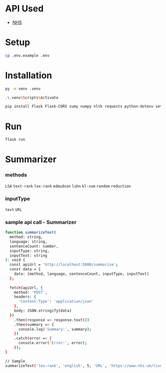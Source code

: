 # API Used
- [NHS](https://developer.api.nhs.uk/nhs-api)
# Setup
```bash
cp .env.example .env
```

# Installation


```bash
py -m venv .venv
```

```bash
.\.venv\Scripts\Activate
```

```bash
pip install Flask Flask-CORS sumy numpy nltk requests python-dotenv setuptools 
```

# Run
```bash
flask run
```

# Summarizer
### methods
`LSA`
`text-rank`
`lex-rank` 
`edmudson` 
`luhn`
`kl-sum`
`random`
`reduction`

### inputType
`text` `URL`
 
### sample api call - Summarizer

```bash
function summarizeText(
  method: string, 
  language: string, 
  sentenceCount: number, 
  inputType: string, 
  inputText: string
): void {
  const apiUrl = 'http://localhost:5000/summarize';
  const data = {
    data: [method, language, sentenceCount, inputType, inputText]
  };
  
  fetch(apiUrl, {
    method: 'POST', 
    headers: {
      'Content-Type': 'application/json' 
    },
    body: JSON.stringify(data) 
  })
    .then(response => response.text()) 
    .then(summary => {
      console.log('Summary:', summary);
    })
    .catch(error => {
      console.error('Error:', error); 
    });
}

// Sample
summarizeText('lex-rank', 'english', 5, 'URL', 'https://www.nhs.uk/live-well/alcohol-advice/calculating-alcohol-units/');

```
